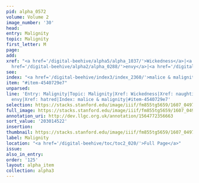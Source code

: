 ```yaml
---
pid: alpha_0572
volume: Volume 2
image_number: '30'
head:
entry: Malignity
topic: Malignity
first_letter: M
page:
add:
xref: "<a href='/digital-beehive/alpha5/alpha_1037/'>Wickedness</a>|<a href='/digital-beehive/alpha3/alpha_0637/'>naughtiness</a>|<a
  href='/digital-beehive/alpha2/alpha_0288/'>envy</a>|<a href='/digital-beehive/alpha2/alpha_0404/'>hatred</a>"
see:
index: "<a href='/digital-beehive/index3/index_2360/'>malice & malignity</a>"
item: "#item-4540729e7"
unparsed:
line: 'Entry: Malignity|Topic: Malignity|Xref: Wickedness|Xref: naughtiness|Xref:
  envy|Xref: hatred|Index: malice & malignity|#item-4540729e7'
selection: https://stacks.stanford.edu/image/iiif/fm855tg5659/1607_0497/750,4522,2993,462/full/0/default.jpg
full_image: https://stacks.stanford.edu/image/iiif/fm855tg5659/1607_0497/full/full/0/default.jpg
annotation_uri: http://dev.llgc.org.uk/annotation/1564772356663
sort_value: '203014522'
insertion:
thumbnail: https://stacks.stanford.edu/image/iiif/fm855tg5659/1607_0497/750,4522,600,180/250,/0/default.jpg
label: Malignity
location: "<a href='/digital-beehive/toc/toc2_020/'>Full Page</a>"
issue:
also_in_entry:
order: '125'
layout: alpha_item
collection: alpha3
---
```

